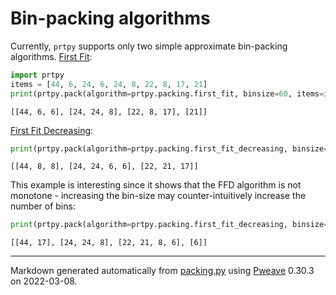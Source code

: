 # Bin-packing algorithms

Currently, `prtpy` supports only two simple approximate bin-packing algorithms.
[First Fit](https://en.wikipedia.org/wiki/First-fit_bin_packing):

```python
import prtpy
items = [44, 6, 24, 6, 24, 8, 22, 8, 17, 21]
print(prtpy.pack(algorithm=prtpy.packing.first_fit, binsize=60, items=items))
```

```
[[44, 6, 6], [24, 24, 8], [22, 8, 17], [21]]
```



[First Fit Decreasing](https://en.wikipedia.org/wiki/First-fit-decreasing_bin_packing):


```python
print(prtpy.pack(algorithm=prtpy.packing.first_fit_decreasing, binsize=60, items=items))
```

```
[[44, 8, 8], [24, 24, 6, 6], [22, 21, 17]]
```



This example is interesting since it shows that the FFD algorithm is not monotone - increasing the bin-size may counter-intuitively increase the number of bins:


```python
print(prtpy.pack(algorithm=prtpy.packing.first_fit_decreasing, binsize=61, items=items))
```

```
[[44, 17], [24, 24, 8], [22, 21, 8, 6], [6]]
```


---
Markdown generated automatically from [packing.py](packing.py) using [Pweave](http://mpastell.com/pweave) 0.30.3 on 2022-03-08.
